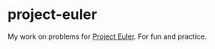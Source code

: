 # project-euler
My work on problems for [Project Euler](https://projecteuler.net/). For fun and practice.
